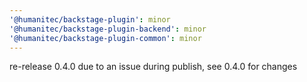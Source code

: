 ```yaml
---
'@humanitec/backstage-plugin': minor
'@humanitec/backstage-plugin-backend': minor
'@humanitec/backstage-plugin-common': minor
---
```


re-release 0.4.0 due to an issue during publish, see 0.4.0 for changes
